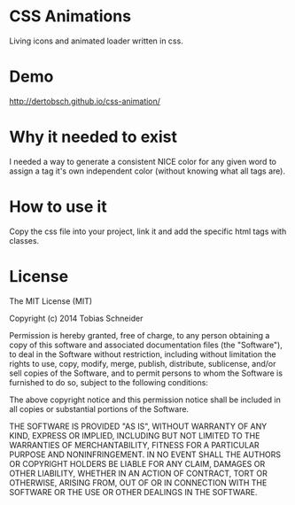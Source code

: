 CSS Animations
===============

Living icons and animated loader written in css.


Demo
====================================================

http://dertobsch.github.io/css-animation/


Why it needed to exist
====================================================

I needed a way to generate a consistent NICE color for any given word 
to assign a tag it's own independent color  (without knowing what all tags are).


How to use it
====================================================

Copy the css file into your project, link it and add the specific html tags with classes.


License
====================================================

The MIT License (MIT)

Copyright (c) 2014 Tobias Schneider

Permission is hereby granted, free of charge, to any person obtaining a copy
of this software and associated documentation files (the "Software"), to deal
in the Software without restriction, including without limitation the rights
to use, copy, modify, merge, publish, distribute, sublicense, and/or sell
copies of the Software, and to permit persons to whom the Software is
furnished to do so, subject to the following conditions:

The above copyright notice and this permission notice shall be included in all
copies or substantial portions of the Software.

THE SOFTWARE IS PROVIDED "AS IS", WITHOUT WARRANTY OF ANY KIND, EXPRESS OR
IMPLIED, INCLUDING BUT NOT LIMITED TO THE WARRANTIES OF MERCHANTABILITY,
FITNESS FOR A PARTICULAR PURPOSE AND NONINFRINGEMENT. IN NO EVENT SHALL THE
AUTHORS OR COPYRIGHT HOLDERS BE LIABLE FOR ANY CLAIM, DAMAGES OR OTHER
LIABILITY, WHETHER IN AN ACTION OF CONTRACT, TORT OR OTHERWISE, ARISING FROM,
OUT OF OR IN CONNECTION WITH THE SOFTWARE OR THE USE OR OTHER DEALINGS IN THE
SOFTWARE.